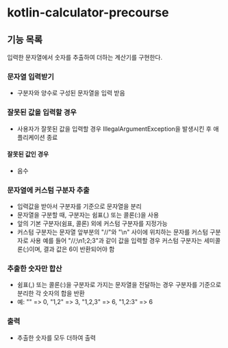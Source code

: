 # kotlin-calculator-precourse

## 기능 목록
입력한 문자열에서 숫자를 추출하여 더하는 계산기를 구현한다.

### 문자열 입력받기
- 구분자와 양수로 구성된 문자열을 입력 받음

### 잘못된 값을 입력할 경우
- 사용자가 잘못된 값을 입력할 경우 IllegalArgumentException을 발생시킨 후 애플리케이션 종료
#### 잘못된 값인 경우
- 음수

### 문자열에 커스텀 구분자 추출
- 입력값을 받아서 구분자를 기준으로 문자열을 분리
- 문자열을 구분할 때, 구분자는 쉼표(,) 또는 콜론(:)을 사용
- 앞의 기본 구분자(쉼표, 콜론) 외에 커스텀 구분자를 지정가능
- 커스텀 구분자는 문자열 앞부분의 "//"와 "\n" 사이에 위치하는 문자를 커스텀 구분자로 사용
  예를 들어 "//;\n1;2;3"과 같이 값을 입력할 경우 커스텀 구분자는 세미콜론(;)이며, 결과 값은 6이 반환되어야 함

### 추출한 숫자만 합산
- 쉼표(,) 또는 콜론(:)을 구분자로 가지는 문자열을 전달하는 경우 구분자를 기준으로 분리한 각 숫자의 합을 반환
- 예: "" => 0, "1,2" => 3, "1,2,3" => 6, "1,2:3" => 6

### 출력
- 추출한 숫자를 모두 더하여 출력